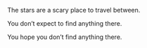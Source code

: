 The stars are a scary place to travel between. 

You don’t expect to find anything there.

You hope you don’t find anything there.